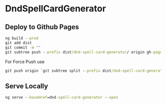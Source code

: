 # DndSpellCardGenerator

## Deploy to Github Pages
```cmd
ng build --prod
git add dist
git commit -m ""
git subtree push --prefix dist/dnd-spell-card-generator/ origin gh-pages
```
For Force Push use
```cmd
git push origin `git subtree split --prefix dist/dnd-spell-card-generator/ master`:gh-pages --force
```

## Serve Locally
```cmd
ng serve --baseHref=dnd-spell-card-generator --open
```
